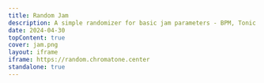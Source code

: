 ```yaml
---
title: Random Jam
description: A simple randomizer for basic jam parameters - BPM, Tonic and Scale.
date: 2024-04-30
topContent: true
cover: jam.png
layout: iframe
iframe: https://random.chromatone.center
standalone: true
---
```

